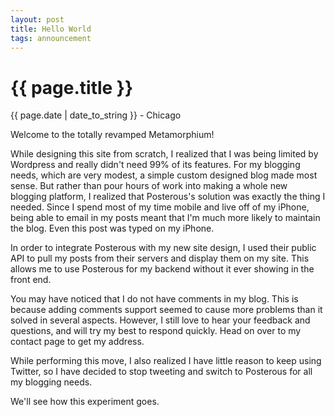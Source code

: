 ```yaml
---
layout: post
title: Hello World
tags: announcement
---
```


{{ page.title }}
================

<p class="meta">{{ page.date | date_to_string }} - Chicago</p>

<p>Welcome to the totally revamped Metamorphium!</p>
<p>While designing this site from scratch, I realized that I was being limited by Wordpress and really didn't need 99% of its features. For my blogging needs, which are very modest, a simple custom designed blog made most sense. But rather than pour hours of work into making a whole new blogging platform, I realized that Posterous's solution was exactly the thing I needed. Since I spend most of my time mobile and live off of my iPhone, being able to email in my posts meant that I'm much more likely to maintain the blog. Even this post was typed on my iPhone.</p>
<p>In order to integrate Posterous with my new site design, I used their public API to pull my posts from their servers and display them on my site. This allows me to use Posterous for my backend without it ever showing in the front end.</p>
<p>You may have noticed that I do not have comments in my blog. This is because adding comments support seemed to cause more problems than it solved in several aspects. However, I still love to hear your feedback and questions, and will try my best to respond quickly. Head on over to my contact page to get my address.</p>
<p>While performing this move, I also realized I have little reason to keep using Twitter, so I have decided to stop tweeting and switch to Posterous for all my blogging needs.</p>
<p>We'll see how this experiment goes.</p>